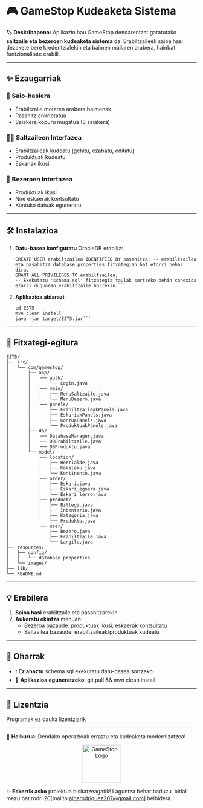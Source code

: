 # 🎮 GameStop Kudeaketa Sistema

**🏷️ Deskribapena:**
Aplikazio hau GameStop dendarentzat garatutako **saltzaile eta bezeroen kudeaketa sistema** da. Erabiltzaileek saioa hasi dezakete bere kredentzialekin eta baimen mailaren arabera, hainbat funtzionalitate erabili.

---

## ✨ Ezaugarriak

### 🔐 Saio-hasiera
- Erabiltzaile motaren arabera baimenak
- Pasahitz enkriptatua
- Saiakera kopuru mugatua (3 saiakera)

### 👨‍💼 Saltzaileen Interfazea
- Erabiltzaileak kudeatu (gehitu, ezabatu, editatu)
- Produktuak kudeatu
- Eskariak ikusi

### 👤 Bezeroen Interfazea
- Produktuak ikusi
- Nire eskaerak kontsultatu
- Kontuko datuak eguneratu

---

## 🛠️ Instalazioa

1. **Datu-basea konfiguratu** OracleDB erabiliz:
   ```ALTER SESSION SET CONTAINER = XEPDB1;
   CREATE USER erabiltzailea IDENTIFIED BY pasahitza; -- erabiltzailea eta pasahitza database.properties fitxategian bat etorri behar dira.
   GRANT ALL PRIVILEGES TO erabiltzailea;
   -- Exekutatu 'schema.sql' fitxategia taulak sortzeko behin conexioa ezarri dugunean erabiltzaile horrekin.```

2. **Aplikazioa abiarazi**:
   ```git clone https://github.com/glopezm22/E3T5.git
   cd E3T5
   mvn clean install
   java -jar target/E3T5.jar```

---

## 📁 Fitxategi-egitura

```
E3T5/
├── src/
│   └── com/gamestop/
│       ├── app/
│       │   ├── auth/
│       │   │   └── Login.java
│       │   ├── main/ 
│       │   │   ├── MenuSaltzaile.java
│       │   │   └── MenuBezero.java
│       │   └── panels/
│       │       ├── ErabiltzaileakPanels.java
│       │       ├── EskariakPanels.java
│       │       ├── KontuaPanels.java
│       │       └── ProduktuakPanels.java
│       ├── db/
│       │   ├── DatabaseManager.java
│       │   ├── DBErabiltzaile.java
│       │   └── DBProduktu.java
│       └── model/
│           ├── location/
│           │   ├── Herrialde.java
│           │   ├── Kokaleku.java
│           │   └── Kontinente.java
│           ├── order/
│           │   ├── Eskari.java
│           │   ├── Eskari_egoera.java
│           │   └── Eskari_lerro.java
│           ├── product/
│           │   ├── Biltegi.java
│           │   ├── Inbentario.java
│           │   ├── Kategoria.java
│           │   └── Produktu.java
│           └── user/
│               ├── Bezero.java
│               ├── Erabiltzaile.java
│               └── Langile.java
├── resources/
│   ├── config/
│   │   └── database.properties
│   └── images/
├── lib/
└── README.md
```

---

## 💡 Erabilera

1. **Saioa hasi** erabiltzaile eta pasahitzarekin
2. **Aukeratu ekintza** menuan:
   - Bezeroa bazaude: produktuak ikusi, eskaerak kontsultatu
   - Saltzailea bazaude: erabiltzaileak/produktuak kudeatu

---

## 🛑 Oharrak

- ❗ **Ez ahaztu** schema.sql exekutatu datu-basea sortzeko
- 🔄 **Aplikazioa eguneratzeko**: git pull && mvn clean install

---

## 📜 Lizentzia
Programak ez dauka lizentziarik

---

🎯 **Helburua**: Dendako operazioak erraztu eta kudeaketa modernizatzea!

<p align="center"> <img src="resources/images/GameStop.png" width="100" alt="GameStop Logo"> </p>

✨ **Eskerrik asko** proiektua bisitatzeagatik! Laguntza behar baduzu, bidali mezu bat rodrii20[mailto:albarodriguez207@gmail.com] helbidera.
